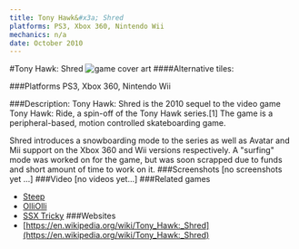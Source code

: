 ```yaml
---
title: Tony Hawk&#x3a; Shred
platforms: PS3, Xbox 360, Nintendo Wii
mechanics: n/a
date: October 2010
---
```

#Tony Hawk: Shred
![game cover art](//images.igdb.com/igdb/image/upload/t_cover_big/x3pza2gkhufjqaawkkck.jpg "Logo Title Text 1")
####Alternative tiles:

###Platforms
PS3, Xbox 360, Nintendo Wii

###Description:
Tony Hawk: Shred is the 2010 sequel to the video game Tony Hawk: Ride, a spin-off of the Tony Hawk series.[1] The game is a peripheral-based, motion controlled skateboarding game. 
 
Shred introduces a snowboarding mode to the series as well as Avatar and Mii support on the Xbox 360 and Wii versions respectively. A "surfing" mode was worked on for the game, but was soon scrapped due to funds and short amount of time to work on it.
###Screenshots
[no screenshots yet ...]
###Video
[no videos yet...]
###Related games
* [Steep](/games/steep-19554/)
* [OlliOlli](/games/olliolli-7768/)
* [SSX Tricky](/games/ssx-tricky-4176/)
###Websites
* [https://en.wikipedia.org/wiki/Tony_Hawk:_Shred](https://en.wikipedia.org/wiki/Tony_Hawk:_Shred)
